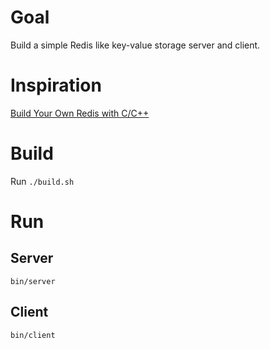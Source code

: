 # Goal
Build a simple Redis like key-value storage server and client.

# Inspiration
[Build Your Own Redis with C/C++](https://build-your-own.org/redis/)

# Build
Run `./build.sh`

# Run
## Server
`bin/server`

## Client
`bin/client`
